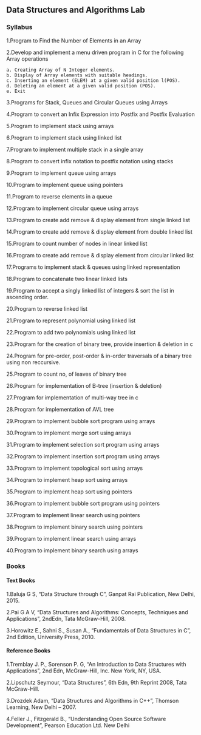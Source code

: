 ## Data Structures and Algorithms Lab

### Syllabus

1.Program to Find the Number of Elements in an Array

2.Develop and implement a menu driven program in C for the following Array operations

    a. Creating Array of N Integer elements.
    b. Display of Array elements with suitable headings.
    c. Inserting an element (ELEM) at a given valid position l(POS).
    d. Deleting an element at a given valid position (POS).
    e. Exit

3.Programs for Stack, Queues and Circular Queues using Arrays

4.Program to convert an Infix Expression into Postfix and Postfix Evaluation

5.Program to implement stack using arrays

6.Program to implement stack using linked list

7.Program to implement multiple stack in a single array

8.Program to convert infix notation to postfix notation using stacks

9.Program to implement queue using arrays

10.Program to implement queue using pointers

11.Program to reverse elements in a queue

12.Program to implement circular queue using arrays

13.Program to create add remove & display element from single linked list

14.Program to create add remove & display element from double linked list

15.Program to count number of nodes in linear linked list

16.Program to create add remove & display element from circular linked list

17.Programs to implement stack & queues using linked representation

18.Program to concatenate two linear linked lists

19.Program to accept a singly linked list of integers & sort the list in ascending order.

20.Program to reverse linked list

21.Program to represent polynomial using linked list

22.Program to add two polynomials using linked list

23.Program for the creation of binary tree, provide
insertion & deletion in c

24.Program for pre-order, post-order & in-order traversals of a binary tree using non reccursive.

25.Program to count no, of leaves of binary tree

26.Program for implementation of B-tree (insertion & deletion)

27.Program for implementation of multi-way tree in c

28.Program for implementation of AVL tree

29.Program to implement bubble sort program using arrays

30.Program to implement merge sort using arrays

31.Program to implement selection sort program using arrays

32.Program to implement insertion sort program using arrays

33.Program to implement topological sort using arrays

34.Program to implement heap sort using arrays

35.Program to implement heap sort using pointers

36.Program to implement bubble sort program using pointers

37.Program to implement linear search using pointers

38.Program to implement binary search using pointers

39.Program to implement linear search using arrays

40.Program to implement binary search using arrays


### Books

#### Text Books
1.Baluja G S, “Data Structure through C”, Ganpat Rai Publication, New Delhi, 2015.

2.Pai G A V, “Data Structures and Algorithms: Concepts, Techniques and Applications”, 2ndEdn,
Tata McGraw-Hill, 2008.

3.Horowitz E., Sahni S., Susan A., “Fundamentals of Data Structures in C”, 2nd Edition, University
Press, 2010.



#### Reference Books
1.Tremblay J. P., Sorenson P. G, “An Introduction to Data Structures with Applications”, 2nd
Edn, McGraw-Hill, Inc. New York, NY, USA.

2.Lipschutz Seymour, “Data Structures”, 6th Edn, 9th Reprint 2008, Tata McGraw-Hill.

3.Drozdek Adam, “Data Structures and Algorithms in C++”, Thomson Learning, New Delhi –
2007.

4.Feller J., Fitzgerald B., “Understanding Open Source Software Development”, Pearson
Education Ltd. New Delhi